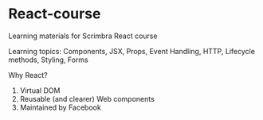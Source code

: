 # React-course
Learning materials for Scrimbra React course

Learning topics: Components, JSX, Props, Event Handling, HTTP, Lifecycle methods, Styling, Forms

Why React?
1) Virtual DOM
2) Reusable (and clearer) Web components
3) Maintained by Facebook
